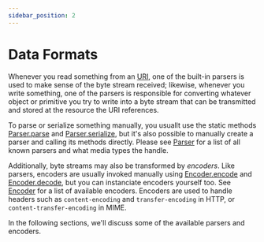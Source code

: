 ```yaml
---
sidebar_position: 2
---
```


# Data Formats

Whenever you read something from an [URI], one of the built-in parsers is used to make sense of the byte stream
received; likewise, whenever you write something, one of the parsers is responsible for converting whatever object or
primitive you try to write into a byte stream that can be transmitted and stored at the resource the URI references.

To parse or serialize something manually, you usuallt use the static methods [Parser.parse] and [Parser.serialize], but
it's also possible to manually create a parser and calling its methods directly. Please see [Parser] for a list of all
known parsers and what media types the handle.

Additionally, byte streams may also be transformed by *encoders*. Like parsers, encoders are usually invoked manually
using [Encoder.encode] and [Encoder.decode], but you can instanciate encoders yourself too. See [Encoder] for a list of
available encoders. Encoders are used to handle headers such as `content-encoding` and `transfer-encoding` in HTTP, or
`content-transfer-encoding` in MIME.

In the following sections, we'll discuss some of the available parsers and encoders.

[URI]:               ../api/classes/divine_uri.URI.md
[Encoder]:           ../api/classes/divine_uri.Encoder.md
[Encoder.encode]:    ../api/classes/divine_uri.Encoder.md#encode
[Encoder.decode]:    ../api/classes/divine_uri.Encoder.md#decode
[Parser]:            ../api/classes/divine_uri.Parser.md
[Parser.parse]:      ../api/classes/divine_uri.Parser.md#parse
[Parser.serialize]:  ../api/classes/divine_uri.Parser.md#serialize
